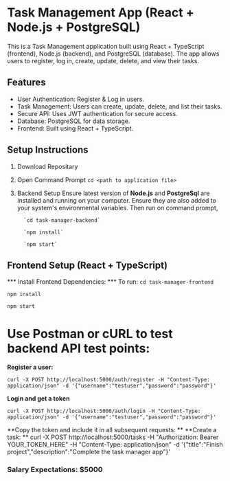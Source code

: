 # Task Management App (React + Node.js + PostgreSQL)
This is a Task Management application built using React + TypeScript (frontend), Node.js (backend), and PostgreSQL (database).
The app allows users to register, log in, create, update, delete, and view their tasks.

## Features
- User Authentication: Register & Log in users.
- Task Management: Users can create, update, delete, and list their tasks.
- Secure API: Uses JWT authentication for secure access.
- Database: PostgreSQL for data storage.
- Frontend: Built using React + TypeScript.

## Setup Instructions
1. Download Repositary
2. Open Command Prompt
   `cd <path to application file>`

4. Backend Setup
      Ensure latest version of **Node.js** and **PostgreSql** are installed and running on your computer. Ensure they are    also added to your system's environmental variables. Then run on command prompt,
   
         `cd task-manager-backend`
   
         `npm install`
   
         `npm start`


## Frontend Setup (React + TypeScript)

*** Install Frontend Dependencies: ***
To run:
`cd task-manager-frontend`

`npm install`

`npm start`

# Use Postman or cURL to test backend API test points:

**Register a user:**

    curl -X POST http://localhost:5000/auth/register -H "Content-Type: application/json" -d '{"username":"testuser","password":"password"}'
    
**Login and get a token**

    curl -X POST http://localhost:5000/auth/login -H "Content-Type: application/json" -d '{"username":"testuser","password":"password"}'

**Copy the token and include it in all subsequent requests:
**
**Create a task:
**
    curl -X POST http://localhost:5000/tasks -H "Authorization: Bearer YOUR_TOKEN_HERE" -H "Content-Type: application/json" -d '{"title":"Finish project","description":"Complete the task manager app"}'


### Salary Expectations: $5000
